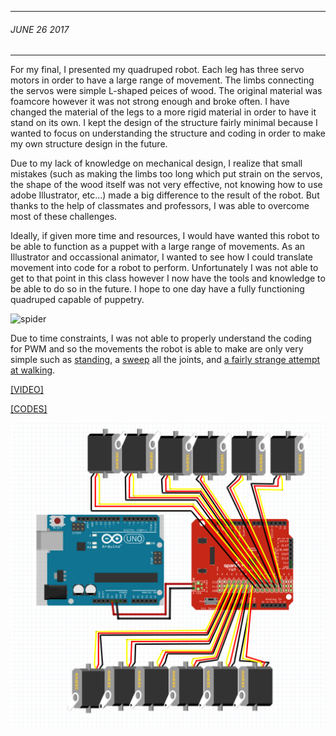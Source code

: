 ___
###### JUNE 26 2017 
___
For my final, I presented my quadruped robot. Each leg has three servo motors in order to have a large range of movement. The limbs connecting the servos were simple L-shaped peices of wood. The original material was foamcore however it was not strong enough and broke often. I have changed the material of the legs to a more rigid material in order to have it stand on its own. I kept the design of the structure fairly minimal because I wanted to focus on understanding the structure and coding in order to make my own structure design in the future. 

Due to my lack of knowledge on mechanical design, I realize that small mistakes (such as making the limbs too long which put strain on the servos, the shape of the wood itself was not very effective, not knowing how to use adobe Illustrator, etc...) made a big difference to the result of the robot. But thanks to the help of classmates and professors, I was able to overcome most of these challenges.

Ideally, if given more time and resources, I would have wanted this robot to be able to function as a puppet with a large range of movements. As an Illustrator and occassional animator, I wanted to see how I could translate movement into code for a robot to perform. Unfortunately I was not able to get to that point in this class however I now have the tools and knowledge to be able to do so in the future. I hope to one day have a fully functioning quadruped capable of puppetry.

![spider](https://github.com/sbelofsky/arduinoroboticssummer2017/blob/master/images/20170626_001902.jpg?raw=true)
<p>Due to time constraints, I was not able to properly understand the coding for PWM and so the movements the robot is able to make are only very simple such as <a href="https://github.com/sbelofsky/arduinoroboticssummer2017/blob/master/Final/coding/Robot_PWM_stand.ino">standing</a>, a <a href="https://github.com/sbelofsky/arduinoroboticssummer2017/blob/master/Final/coding/robot_PWM_sweep_all.ino">sweep</a> all the joints, and <a href="https://github.com/sbelofsky/arduinoroboticssummer2017/blob/master/Final/coding/a_very_sad_attempt_at_walking.ino"> a fairly strange attempt at walking</a>.
<p><a href="https://youtu.be/qE_2pYrAGt0">[VIDEO]</a>
<p><a href="https://github.com/sbelofsky/arduinoroboticssummer2017/tree/master/Final/coding">[CODES]</a>

![schematic](https://github.com/sbelofsky/arduinoroboticssummer2017/blob/master/images/Screen%20Shot%202017-07-01%20at%202.22.57%20AM.png?raw=true)
